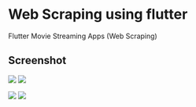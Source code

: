 # Web Scraping using flutter
Flutter Movie Streaming Apps (Web Scraping)

## Screenshot 
![](images/home.jpg)  ![](images/list.jpg)

![](images/nav.jpg)   ![](images/detail.jpg)
